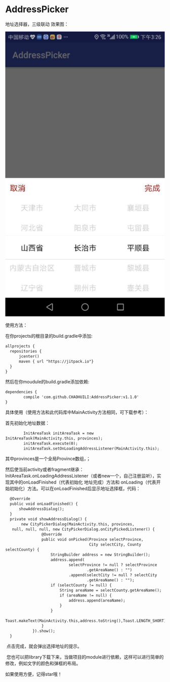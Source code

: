 # AddressPicker
地址选择器，三级联动
效果图：

![effect image](https://github.com/CHAOHUILI/AddressPicker/blob/master/addressPicker.png)


使用方法：

在你projects的根目录的build.gradle中添加:

    allprojects {
      repositories {
          jcenter()
          maven { url "https://jitpack.io"}
      }
    }

然后在你moudule的build.gradle添加依赖:

	dependencies {
	        compile 'com.github.CHAOHUILI:AddressPicker:v1.1.0'
	}
  
  具体使用（使用方法和此代码库中MainActivity方法相同，可下载参考）：
  
  首先初始化地址数据：
  
            InitAreaTask initAreaTask = new InitAreaTask(MainActivity.this, provinces);
            initAreaTask.execute(0);
            initAreaTask.setOnLoadingAddressListener(MainActivity.this);
            
  其中provinces是一个全局Province数组，；
            
  然后使当前activity或者fragment继承： InitAreaTask.onLoadingAddressListener（或者new一个，自己注册监听），实现其中的onLoadFinished（代表初始化   地址完成）方法和 onLoading（代表开始初始化）方法。可以在onLoadFinished后显示地址选择框，代码：
  
  
      @Override
      public void onLoadFinished() {
          showAddressDialog();
      }
      private void showAddressDialog() {
           new CityPickerDialog(MainActivity.this, provinces, 
	   null, null, null, new CityPickerDialog.onCityPickedListener() {
                    @Override
                    public void onPicked(Province selectProvince,
                                         City selectCity, County selectCounty) {
                        StringBuilder address = new StringBuilder();
                        address.append(
                                selectProvince != null ? selectProvince
                                        .getAreaName() : "")
                                .append(selectCity != null ? selectCity
                                        .getAreaName() : "");
                        if (selectCounty != null) {
                            String areaName = selectCounty.getAreaName();
                            if (areaName != null) {
                                address.append(areaName);
                            }
                        }
                        Toast.makeText(MainActivity.this,address.toString(),Toast.LENGTH_SHORT).show();
                    }
                }).show();
      }
    
  点击完成，就会弹出选择地址的提示。
    
  您也可以把library下载下来，当做项目的module进行依赖，这样可以进行简单的修改，例如文字的颜色和弹框的布局。
    
   如果使用方便，记得star哦！
